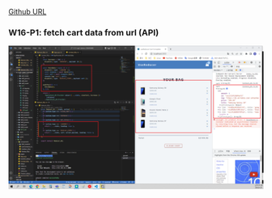 [Github URL](https://github.com/as718296/1111-wp1-demo-210410469.git)

### W16-P1: fetch cart data from url (API)

![](P1.png)
